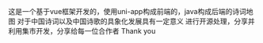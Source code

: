 这是一个基于vue框架开发的，使用uni-app构成前端的，java构成后端的诗词地图
对于中国诗词以及中国诗歌的具象化发展具有一定意义
进行开源处理，分享并利用集市开发，分享给每一位合作者
Thank you
